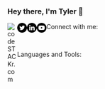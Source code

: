 ### Hey there, I'm Tyler 👋
Connect with me:
[<img align="left" alt="codeSTACKr.com" width="22px" src="./" />][website]
[<img align="left" alt="codeSTACKr | Twitter" width="22px" src="./twitter.svg" />][twitter]
[<img align="left" alt="codeSTACKr | LinkedIn" width="22px" src="./linkedin.svg" />][linkedin]
[<img align="left" alt="codeSTACKr | Instagram" width="22px" src="./youtube.svg" />][youtube]

<br />

[website]: https://lozano.ai
[twitter]: https://twitter.com/lozano_ai
[youtube]: https://www.youtube.com/channel/UCT8lhfeQYSyJuMlR28dDDdw?view_as=subscriber
[linkedin]: https://linkedin.com/in/tylerlozano


Languages and Tools:


<!--
**tylerlozano/tylerlozano** is a ✨ _special_ ✨ repository because its `README.md` (this file) appears on your GitHub profile.

Here are some ideas to get you started:

- 🔭 I’m currently working on ...
- 🌱 I’m currently learning ...
- 👯 I’m looking to collaborate on ...
- 🤔 I’m looking for help with ...
- 💬 Ask me about ...
- 📫 How to reach me: ...
- 😄 Pronouns: ...
- ⚡ Fun fact: ...
-->

